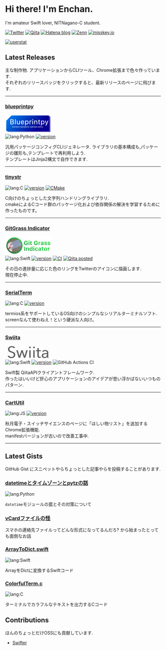 # Hi there! I'm Enchan.

I'm amateur Swift lover, NITNagano-C student.  

[![Twitter](https://img.shields.io/badge/twitter-@EnchanLab-1DA1F2?logo=Twitter)](https://twitter.com/EnchanLab) 
[![Qiita](https://img.shields.io/badge/Qiita-@Enchan-55C500?logo=Qiita)](https://qiita.com/Enchan)
[![Hatena blog](https://img.shields.io/badge/Hatenablog-enchan1207-00A4DE?logo=Hatena%20Bookmark)](https://enchan1207.hatenablog.com/)
[![Zenn](https://img.shields.io/static/v1?label=Zenn&message=Enchan1207&color=3ea8ff&logo=zenn)](https://zenn.dev/enchan1207)
[![misskey.io](https://img.shields.io/static/v1?label=misskey.io&message=@EnchanLab&color=96d04a)](https://misskey.io/@EnchanLab)

[![userstat](https://github-readme-stats.vercel.app/api?username=Enchan1207&show_icons=true&count_private=true&theme=gotham)](https://github.com/anuraghazra/github-readme-stats)  

## Latest Releases

主な制作物. アプリケーションからCLIツール、Chrome拡張まで色々作っています.  
それぞれのリリースバッジをクリックすると、最新リリースのページに飛びます.

---

### [blueprintpy](https://github.com/Enchan1207/blueprintpy)
[<img src="https://github.com/Enchan1207/blueprintpy/blob/release/banner.png" width="150" alt="blueprintpy banner">](https://github.com/Enchan1207/blueprintpy)   
![lang:Python](https://img.shields.io/badge/language-Python-1A6CB3)
[![version](https://img.shields.io/github/v/release/Enchan1207/blueprintpy)](https://github.com/Enchan1207/blueprintpy/releases)

汎用パッケージコンフィグCLIジェネレータ. ライブラリの基本構成も,パッケージの雛形も,テンプレートで再利用しよう.  
テンプレートはJinja2構文で自作できます.

---

### [tinystr](https://github.com/Enchan1207/tinystr)
![lang:C](https://img.shields.io/badge/language-C-A8B9CC)
[![version](https://img.shields.io/github/v/release/Enchan1207/tinystr)](https://github.com/Enchan1207/tinystr/releases)
[![CMake](https://github.com/Enchan1207/tinystr/actions/workflows/cmake.yml/badge.svg)](https://github.com/Enchan1207/tinystr/actions/workflows/cmake.yml)

C向けのちょっとした文字列ハンドリングライブラリ.  
cmakeによるCコード群のパッケージ化および依存関係の解決を学習するために作ったものです。

---

### [GitGrass Indicator](https://github.com/Enchan1207/GitGrassIndicator)  
[<img width="150" src="https://github.com/Enchan1207/GitGrassIndicator/blob/main/banner.png" />](https://github.com/Enchan1207/GitGrassIndicator)  
![lang:Swift](https://img.shields.io/badge/language-Swift-FA7343) 
[![version](https://img.shields.io/github/v/release/Enchan1207/GitGrassIndicator)](https://github.com/Enchan1207/GitGrassIndicator/releases) 
[![CI](https://github.com/Enchan1207/GitGrassIndicator/workflows/Periodic%20update/badge.svg)](https://github.com/Enchan1207/GitGrassIndicator/actions) 
[![Qiita posted](https://img.shields.io/badge/Qiita-posted-55C500?logo=Qiita)](https://qiita.com/Enchan/items/62fd1796c882847f44f4)  

その日の進捗量に応じた色のリングをTwitterのアイコンに描画します.  
現在停止中.

---

### [SerialTerm](https://github.com/Enchan1207/SerialTerm)

![lang:C](https://img.shields.io/badge/language-C-A8B9CC) 
[![version](https://img.shields.io/github/v/release/Enchan1207/Serialterm)](https://github.com/Enchan1207/SerialTerm/releases)  

termios系をサポートしているOS向けのシンプルなシリアルターミナルソフト.  
screenなんて使わねえ！という硬派な人向け。  

---

### [Swiita](https://github.com/Enchan1207/Swiita)

[<img width="150" src="https://github.com/Enchan1207/Swiita/blob/master/banner.png" />](https://github.com/Enchan1207/Swiita)  
![lang:Swift](https://img.shields.io/badge/language-Swift-FA7343) 
[![version](https://img.shields.io/github/v/release/Enchan1207/Swiita)](https://github.com/Enchan1207/Swiita/releases) 
![GitHub Actions CI](https://github.com/Enchan1207/Swiita/workflows/CI/badge.svg?branch=master)  

Swift製 QiitaAPIクライアントフレームワーク.  
作ったはいいけど肝心のアプリケーションのアイデアが思い浮かばないいつものパターン.

---

### [CartUtil](https://github.com/Enchan1207/CartUtil)

![lang:JS](https://img.shields.io/badge/language-Javascript-F7DF1E) 
[![version](https://img.shields.io/github/v/release/Enchan1207/CartUtil)](https://github.com/Enchan1207/CartUtil/releases)  

秋月電子・スイッチサイエンスのページに「ほしい物リスト」を追加するChrome拡張機能.  
manifestバージョンが古いので改善工事中.

---

## Latest Gists

GitHub Gist にスニペットやらちょっとした記事やらを投稿することがあります.

### [datetimeとタイムゾーンとpytzの話](https://gist.github.com/Enchan1207/8027e730caf486428843061a231f3418)

![lang:Python](https://img.shields.io/badge/language-Python-1A6CB3)

`datetime`モジュールの罠とその対策について

### [vCardファイルの怪](https://gist.github.com/Enchan1207/a15150027c6caa0f99038a87b90200d6)

スマホの連絡先ファイルってどんな形式になってるんだろ? から始まったとっても面倒なお話

### [ArrayToDict.swift](https://gist.github.com/Enchan1207/278b3f2fe54cf534ea2e1858fc7dfbf2)

![lang:Swift](https://img.shields.io/badge/language-Swift-FA7343)  

ArrayをDictに変換するSwiftコード

### [ColorfulTerm.c](https://gist.github.com/Enchan1207/ee1489c2db2303c511be6b1ed2d22d16)

![lang:C](https://img.shields.io/badge/language-C-A8B9CC)  

ターミナルでカラフルなテキストを出力するCコード

## Contributions

ほんのちょっとだけOSSにも貢献しています.

 - [Swifter](https://github.com/mattdonnelly/Swifter/)
